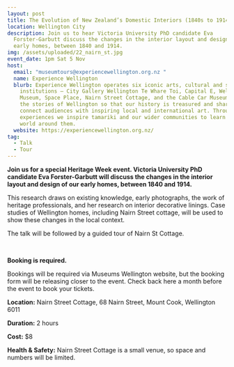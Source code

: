 ```yaml
---
layout: post
title: The Evolution of New Zealand’s Domestic Interiors (1840s to 1914)
location: Wellington City
description: Join us to hear Victoria University PhD candidate Eva
  Forster-Garbutt discuss the changes in the interior layout and design of our
  early homes, between 1840 and 1914.
img: /assets/uploaded/22_nairn_st.jpg
event_date: 1pm Sat 5 Nov
host:
  email: "museumtours@experiencewellington.org.nz "
  name: Experience Wellington
  blurb: Experience Wellington operates six iconic arts, cultural and science
    institutions – City Gallery Wellington Te Whare Toi, Capital E, Wellington
    Museum, Space Place, Nairn Street Cottage, and the Cable Car Museum. We tell
    the stories of Wellington so that our history is treasured and shared. We
    connect audiences with inspiring local and international art. Through our
    experiences we inspire tamariki and our wider communities to learn about the
    world around them.
  website: https://experiencewellington.org.nz/
tag:
  - Talk
  - Tour
---
```

**Join us for a special Heritage Week event. Victoria University PhD candidate Eva Forster-Garbutt will discuss the changes in the interior layout and design of our early homes, between 1840 and 1914.**

This research draws on existing knowledge, early photographs, the work of heritage professionals, and her research on interior decorative linings. Case studies of Wellington homes, including Nairn Street cottage, will be used to show these changes in the local context.

The talk will be followed by a guided tour of Nairn St Cottage.

<br>

**Booking is required.**

Bookings will be required via Museums Wellington website, but the booking form will be releasing closer to the event. Check back here a month before the event to book your tickets.

**Location:** Nairn Street Cottage,  68 Nairn Street, Mount Cook, Wellington 6011

**Duration:** 2 hours

**Cost:** $8

**Health & Safety:** Nairn Street Cottage is a small venue, so space and numbers will be limited.